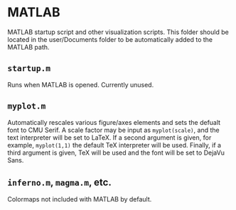 # MATLAB
MATLAB startup script and other visualization scripts. This folder should be located in the user/Documents folder to be automatically added to the MATLAB path.

## `startup.m`
Runs when MATLAB is opened. Currently unused.

## `myplot.m`
Automatically rescales various figure/axes elements and sets the defualt font to CMU Serif. A scale factor may be input as `myplot(scale)`, and the text interpreter will be set to LaTeX. If a second argument is given, for example, `myplot(1,1)` the default TeX interpreter will be used. Finally, if a third argument is given, TeX will be used and the font will be set to DejaVu Sans.

## `inferno.m`, `magma.m`, etc.
Colormaps not included with MATLAB by default.